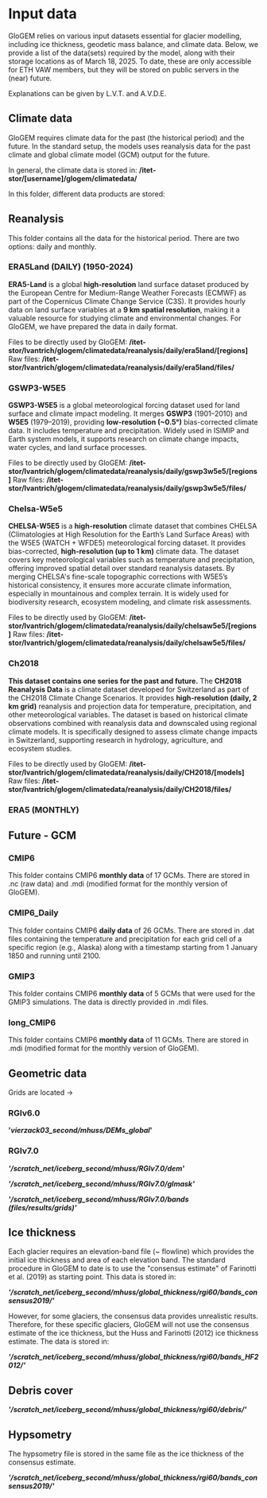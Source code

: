 # Input data

GloGEM relies on various input datasets essential for glacier modelling, including ice thickness, geodetic mass balance, and climate data. Below, we provide a list of the data(sets) required by the model, along with their storage locations as of March 18, 2025. To date, these are only accessible for ETH VAW members, but they will be stored on public servers in the (near) future. 

Explanations can be given by L.V.T. and A.V.D.E.

## Climate data

GloGEM requires climate data for the past (the historical period) and the future. In the standard setup, the models uses reanalysis data for the past climate and global climate model (GCM) output for the future. 

In general, the climate data is stored in:
**/itet-stor/[username]/glogem/climatedata/**

In this folder, different data products are stored:

## Reanalysis

This folder contains all the data for the historical period. There are two options: daily and monthly. 

### ERA5Land (DAILY) (1950-2024)

**ERA5-Land** is a global **high-resolution** land surface dataset produced by the European Centre for Medium-Range Weather Forecasts (ECMWF) as part of the Copernicus Climate Change Service (C3S). It provides hourly data on land surface variables at a **9 km spatial resolution**, making it a valuable resource for studying climate and environmental changes. For GloGEM, we have prepared the data in daily format. 

Files to be directly used by GloGEM:
**/itet-stor/lvantrich/glogem/climatedata/reanalysis/daily/era5land/[regions]**
Raw files:
**/itet-stor/lvantrich/glogem/climatedata/reanalysis/daily/era5land/files/**

### GSWP3-W5E5

**GSWP3-W5E5** is a global meteorological forcing dataset used for land surface and climate impact modeling. It merges **GSWP3** (1901–2010) and **W5E5** (1979–2019), providing **low-resolution (~0.5°)** bias-corrected climate data. It includes temperature and precipitation. Widely used in ISIMIP and Earth system models, it supports research on climate change impacts, water cycles, and land surface processes.

Files to be directly used by GloGEM:
**/itet-stor/lvantrich/glogem/climatedata/reanalysis/daily/gswp3w5e5/[regions]**
Raw files:
**/itet-stor/lvantrich/glogem/climatedata/reanalysis/daily/gswp3w5e5/files/**

### Chelsa-W5e5

**CHELSA-W5E5** is a **high-resolution** climate dataset that combines CHELSA (Climatologies at High Resolution for the Earth’s Land Surface Areas) with the W5E5 (WATCH + WFDE5) meteorological forcing dataset. It provides bias-corrected, **high-resolution (up to 1 km)** climate data. The dataset covers key meteorological variables such as temperature and precipitation, offering improved spatial detail over standard reanalysis datasets. By merging CHELSA's fine-scale topographic corrections with W5E5’s historical consistency, it ensures more accurate climate information, especially in mountainous and complex terrain. It is widely used for biodiversity research, ecosystem modeling, and climate risk assessments.

Files to be directly used by GloGEM:
**/itet-stor/lvantrich/glogem/climatedata/reanalysis/daily/chelsaw5e5/[regions]**
Raw files:
**/itet-stor/lvantrich/glogem/climatedata/reanalysis/daily/chelsaw5e5/files/**

### Ch2018

**This dataset contains one series for the past and future.** The ****CH2018 Reanalysis Data**** is a climate dataset developed for Switzerland as part of the CH2018 Climate Change Scenarios. It provides ****high-resolution (daily, 2 km grid)**** reanalysis and projection data for temperature, precipitation, and other meteorological variables. The dataset is based on historical climate observations combined with reanalysis data and downscaled using regional climate models. It is specifically designed to assess climate change impacts in Switzerland, supporting research in hydrology, agriculture, and ecosystem studies. 

Files to be directly used by GloGEM:
**/itet-stor/lvantrich/glogem/climatedata/reanalysis/daily/CH2018/[models]**
Raw files:
**/itet-stor/lvantrich/glogem/climatedata/reanalysis/daily/CH2018/files/**

### ERA5 (MONTHLY)

## Future - GCM
### CMIP6
This folder contains CMIP6 **monthly data** of 17 GCMs. There are stored in .nc (raw data) and .mdi (modified format for the monthly version of GloGEM). 
### CMIP6_Daily
This folder contains CMIP6 **daily data** of 26 GCMs. There are stored in .dat files containing the temperature and precipitation for each grid cell of a specific region (e.g., Alaska) along with a timestamp starting from 1 January 1850 and running until 2100. 
### GMIP3
This folder contains CMIP6 **monthly data** of 5 GCMs that were used for the GMIP3 simulations. The data is directly provided in .mdi files. 
### long_CMIP6
This folder contains CMIP6 **monthly data** of 11 GCMs. There are stored in .mdi (modified format for the monthly version of GloGEM).








## Geometric data

 Grids are located -> 

### RGIv6.0

**'_vierzack03_second/mhuss/DEMs_global_'**

### RGIv7.0

**_'/scratch_net/iceberg_second/mhuss/RGIv7.0/dem'_**

**_'/scratch_net/iceberg_second/mhuss/RGIv7.0/glmask'_**

**_'/scratch_net/iceberg_second/mhuss/RGIv7.0/bands (files/results/grids)'_**


## Ice thickness
Each glacier requires an elevation-band file (~ flowline) which provides the initial ice thickness and area of each elevation band. The standard procedure in GloGEM to date is to use the "consensus estimate" of Farinotti et al. (2019) as starting point. This data is stored in:

**_'/scratch_net/iceberg_second/mhuss/global_thickness/rgi60/bands_consensus2019/'_**

However, for some glaciers, the consensus data provides unrealistic results. Therefore, for these specific glaciers, GloGEM will not use the consensus estimate of the ice thickness, but the Huss and Farinotti (2012) ice thickness estimate. The data is stored in:

_**'/scratch_net/iceberg_second/mhuss/global_thickness/rgi60/bands_HF2012/'**_

## Debris cover

**_'/scratch_net/iceberg_second/mhuss/global_thickness/rgi60/debris/'_**

## Hypsometry

The hypsometry file is stored in the same file as the ice thickness of the consensus estimate. 

**_'/scratch_net/iceberg_second/mhuss/global_thickness/rgi60/bands_consensus2019/'_**


